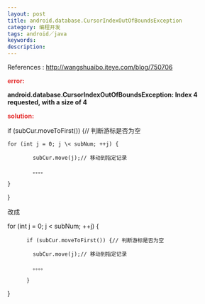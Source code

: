 ```yaml
---
layout: post
title: android.database.CursorIndexOutOfBoundsException
category: 编程开发
tags: android／java
keywords: 
description: 
---
```


References : <http://wangshuaibo.iteye.com/blog/750706>

**<span style="color:#e53333;">error:</span>**

**android.database.CursorIndexOutOfBoundsException: Index 4 requested, with a size of 4**

**<span style="color:#e53333;">solution:</span>**

if (subCur.moveToFirst()) {// 判断游标是否为空    

    for (int j = 0; j \< subNum; ++j) {

            subCur.move(j);// 移动到指定记录

            。。。。

    }

}

改成

for (int j = 0; j \< subNum; ++j) {

          if (subCur.moveToFirst()) {// 判断游标是否为空

            subCur.move(j);// 移动到指定记录

            。。。。

          }

}

 








